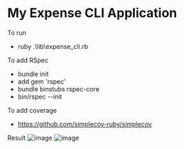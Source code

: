 # My Expense CLI Application
To run
- ruby .\lib\expense_cli.rb

To add RSpec
- bundle init
- add gem 'rspec'
- bundle binstubs rspec-core
- bin/rspec --init

To add coverage
- https://github.com/simplecov-ruby/simplecov 

Result
![image](https://github.com/dhanavishnu13/ruby_CLI/assets/83368841/e9a26522-c505-4807-b767-a738bcf62de1)
![image](https://github.com/dhanavishnu13/ruby_CLI/assets/83368841/0b90fb22-e211-4be3-a6ad-0a94d7c7b8c6)



